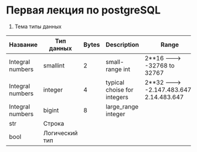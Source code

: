 # Первая лекция по postgreSQL

1) Тема типы данных 

| Название          | Тип данных     | Bytes            | Description                | Range                                   |
|-------------------|----------------|------------------|----------------------------|-----------------------------------------|
| Integral numbers  | smallint       | 2                | small-range int            | 2**16 ---> -32768 to 32767              |
| Integral numbers  | integer        | 4                | typical choise for integers | 2**32 ---> -2.147.483.647o 2.14.483.647 |
| Integral numbers  | bigint         | 8                | large_range integer        |
| str               | Строка         |  |
| bool              | Логический тип |     |
